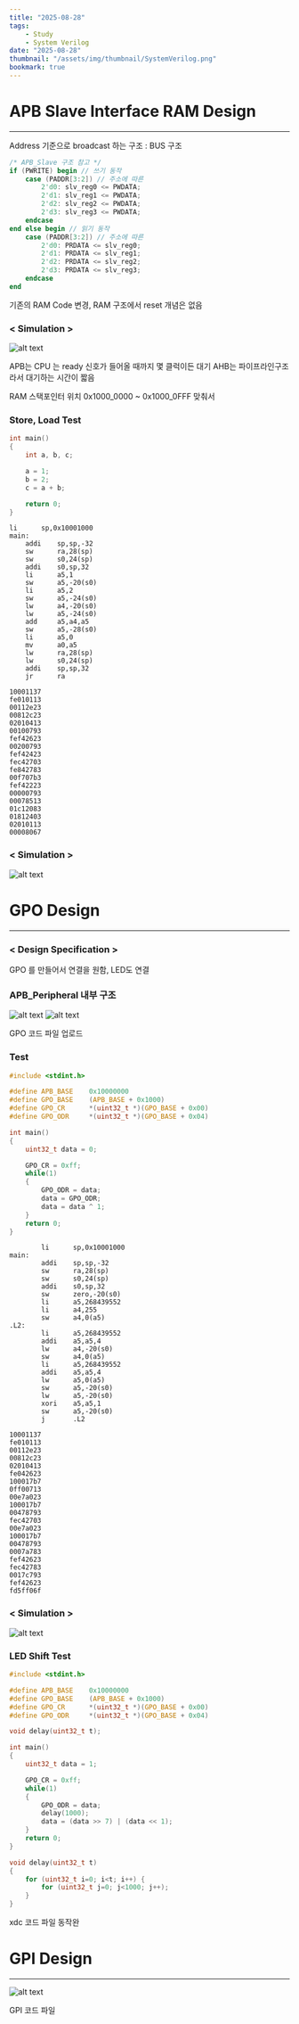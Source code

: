 ```yaml
---
title: "2025-08-28"
tags:
    - Study
    - System Verilog
date: "2025-08-28"
thumbnail: "/assets/img/thumbnail/SystemVerilog.png"
bookmark: true
---
```


# APB Slave Interface RAM Design
---
Address 기준으로 broadcast 하는 구조 : BUS 구조

```verilog
/* APB_Slave 구조 참고 */
if (PWRITE) begin // 쓰기 동작
    case (PADDR[3:2]) // 주소에 따른
        2'd0: slv_reg0 <= PWDATA;
        2'd1: slv_reg1 <= PWDATA;
        2'd2: slv_reg2 <= PWDATA;
        2'd3: slv_reg3 <= PWDATA;
    endcase
end else begin // 읽기 동작
    case (PADDR[3:2]) // 주소에 따른
        2'd0: PRDATA <= slv_reg0;
        2'd1: PRDATA <= slv_reg1;
        2'd2: PRDATA <= slv_reg2;
        2'd3: PRDATA <= slv_reg3;
    endcase
end
```

기존의 RAM Code 변경, RAM 구조에서 reset 개념은 없음

### < Simulation >
![alt text](../../assets/img/final/250828/1.png)

APB는 CPU 는 ready 신호가 들어올 때까지 몇 클럭이든 대기
AHB는 파이프라인구조라서 대기하는 시간이 짧음

RAM 스택포인터 위치 0x1000_0000 ~ 0x1000_0FFF 맞춰서 

### Store, Load Test
```c
int main()
{
    int a, b, c;

    a = 1;
    b = 2;
    c = a + b;

    return 0;
}
```

```text
li      sp,0x10001000
main:
    addi    sp,sp,-32
    sw      ra,28(sp)
    sw      s0,24(sp)
    addi    s0,sp,32
    li      a5,1
    sw      a5,-20(s0)
    li      a5,2
    sw      a5,-24(s0)
    lw      a4,-20(s0)
    lw      a5,-24(s0)
    add     a5,a4,a5
    sw      a5,-28(s0)
    li      a5,0
    mv      a0,a5
    lw      ra,28(sp)
    lw      s0,24(sp)
    addi    sp,sp,32
    jr      ra
```

```text
10001137
fe010113
00112e23
00812c23
02010413
00100793
fef42623
00200793
fef42423
fec42703
fe842783
00f707b3
fef42223
00000793
00078513
01c12083
01812403
02010113
00008067
```

### < Simulation >
![alt text](../../assets/img/final/250828/2.png)



# GPO Design
---
### < Design Specification >
GPO 를 만들어서 연결을 원함, LED도 연결

### APB_Peripheral 내부 구조
![alt text](../../assets/img/final/250828/3.png)
![alt text](../../assets/img/final/250828/4.png)

GPO 코드 파일 업로드

### Test
```c
#include <stdint.h>

#define APB_BASE    0x10000000
#define GPO_BASE    (APB_BASE + 0x1000)
#define GPO_CR      *(uint32_t *)(GPO_BASE + 0x00)
#define GPO_ODR     *(uint32_t *)(GPO_BASE + 0x04)

int main()
{
    uint32_t data = 0;

    GPO_CR = 0xff;
    while(1)
    {
        GPO_ODR = data;
        data = GPO_ODR;
        data = data ^ 1;
    }
    return 0;
}
```

```text
		li 		sp,0x10001000
main:
        addi    sp,sp,-32
        sw      ra,28(sp)
        sw      s0,24(sp)
        addi    s0,sp,32
        sw      zero,-20(s0)
        li      a5,268439552
        li      a4,255
        sw      a4,0(a5)
.L2:
        li      a5,268439552
        addi    a5,a5,4
        lw      a4,-20(s0)
        sw      a4,0(a5)
        li      a5,268439552
        addi    a5,a5,4
        lw      a5,0(a5)
        sw      a5,-20(s0)
        lw      a5,-20(s0)
        xori    a5,a5,1
        sw      a5,-20(s0)
        j       .L2
```

```text
10001137
fe010113
00112e23
00812c23
02010413
fe042623
100017b7
0ff00713
00e7a023
100017b7
00478793
fec42703
00e7a023
100017b7
00478793
0007a783
fef42623
fec42783
0017c793
fef42623
fd5ff06f
```

### < Simulation >
![alt text](../../assets/img/final/250828/5.png)

### LED Shift Test
```c
#include <stdint.h>

#define APB_BASE    0x10000000
#define GPO_BASE    (APB_BASE + 0x1000)
#define GPO_CR      *(uint32_t *)(GPO_BASE + 0x00)
#define GPO_ODR     *(uint32_t *)(GPO_BASE + 0x04)

void delay(uint32_t t);

int main()
{
    uint32_t data = 1;

    GPO_CR = 0xff;
    while(1)
    {
        GPO_ODR = data;
        delay(1000);
        data = (data >> 7) | (data << 1);
    }
    return 0;
}

void delay(uint32_t t)
{
    for (uint32_t i=0; i<t; i++) {
        for (uint32_t j=0; j<1000; j++);
    }
}
```

xdc 코드 파일
동작완

# GPI Design
---
![alt text](../../assets/img/final/250828/6.png)

GPI 코드 파일


